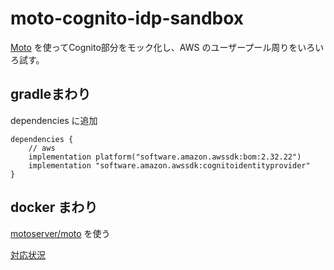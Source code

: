 # moto-cognito-idp-sandbox

[Moto](https://docs.getmoto.org/en/latest/index.html) を使ってCognito部分をモック化し、AWS のユーザープール周りをいろいろ試す。


## gradleまわり

dependencies に追加

```
dependencies {
	// aws
	implementation platform("software.amazon.awssdk:bom:2.32.22")
	implementation "software.amazon.awssdk:cognitoidentityprovider"
}

```

## docker まわり


[motoserver/moto](https://hub.docker.com/r/motoserver/moto) を使う


[対応状況](https://docs.getmoto.org/en/latest/docs/services/cognito-idp.html)

